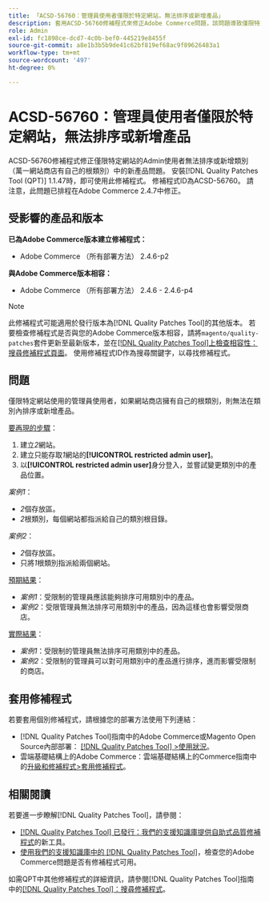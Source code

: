 ```yaml
---
title: 「ACSD-56760：管理員使用者僅限於特定網站，無法排序或新增產品」
description: 套用ACSD-56760修補程式來修正Adobe Commerce問題，該問題導致僅限特定網站的管理員使用者無法排序或新增產品，以致於網路商店擁有自己的根類別。
role: Admin
exl-id: fc1898ce-dcd7-4c0b-bef0-445219e8455f
source-git-commit: a8e1b3b5b9de41c62bf819ef68ac9f89626483a1
workflow-type: tm+mt
source-wordcount: '497'
ht-degree: 0%

---
```


# ACSD-56760：管理員使用者僅限於特定網站，無法排序或新增產品

ACSD-56760修補程式修正僅限特定網站的Admin使用者無法排序或新增類別（萬一網站商店有自己的根類別）中的新產品問題。 安裝[!DNL Quality Patches Tool (QPT)] 1.1.47時，即可使用此修補程式。 修補程式ID為ACSD-56760。 請注意，此問題已排程在Adobe Commerce 2.4.7中修正。

## 受影響的產品和版本

**已為Adobe Commerce版本建立修補程式：**

* Adobe Commerce （所有部署方法） 2.4.6-p2

**與Adobe Commerce版本相容：**

* Adobe Commerce （所有部署方法） 2.4.6 - 2.4.6-p4

>[!NOTE]
>
>此修補程式可能適用於發行版本為[!DNL Quality Patches Tool]的其他版本。 若要檢查修補程式是否與您的Adobe Commerce版本相容，請將`magento/quality-patches`套件更新至最新版本，並在[[!DNL Quality Patches Tool]上檢查相容性：搜尋修補程式頁面](https://experienceleague.adobe.com/tools/commerce-quality-patches/index.html)。 使用修補程式ID作為搜尋關鍵字，以尋找修補程式。

## 問題

僅限特定網站使用的管理員使用者，如果網站商店擁有自己的根類別，則無法在類別內排序或新增產品。

<u>要再現的步驟</u>：

1. 建立&#x200B;*2*&#x200B;網站。
1. 建立只能存取&#x200B;*1*&#x200B;網站的&#x200B;**[!UICONTROL restricted admin user]**。
1. 以&#x200B;**[!UICONTROL restricted admin user]**&#x200B;身分登入，並嘗試變更類別中的產品位置。

*案例1*：

* *2*&#x200B;個存放區。
* *2*&#x200B;根類別，每個網站都指派給自己的類別根目錄。

*案例2*：

* *2*&#x200B;個存放區。
* 只將&#x200B;*1*&#x200B;根類別指派給兩個網站。

<u>預期結果</u>：

* *案例1*：受限制的管理員應該能夠排序可用類別中的產品。
* *案例2*：受限管理員無法排序可用類別中的產品，因為這樣也會影響受限商店。

<u>實際結果</u>：

* *案例1*：受限制的管理員無法排序可用類別中的產品。
* *案例2*：受限制的管理員可以對可用類別中的產品進行排序，進而影響受限制的商店。

## 套用修補程式

若要套用個別修補程式，請根據您的部署方法使用下列連結：

* [!DNL Quality Patches Tool]指南中的Adobe Commerce或Magento Open Source內部部署： [[!DNL Quality Patches Tool] >使用狀況](https://experienceleague.adobe.com/docs/commerce-operations/tools/quality-patches-tool/usage.html)。
* 雲端基礎結構上的Adobe Commerce：雲端基礎結構上的Commerce指南中的[升級和修補程式>套用修補程式](https://experienceleague.adobe.com/docs/commerce-cloud-service/user-guide/develop/upgrade/apply-patches.html)。

## 相關閱讀

若要進一步瞭解[!DNL Quality Patches Tool]，請參閱：

* [[!DNL Quality Patches Tool] 已發行：我們的支援知識庫提供自助式品質修補程式](/help/announcements/adobe-commerce-announcements/magento-quality-patches-released-new-tool-to-self-serve-quality-patches.md)的新工具。
* [使用我們的支援知識庫中的 [!DNL Quality Patches Tool]](/help/support-tools/patches-available-in-qpt-tool/check-patch-for-magento-issue-with-magento-quality-patches.md)，檢查您的Adobe Commerce問題是否有修補程式可用。

如需QPT中其他修補程式的詳細資訊，請參閱[!DNL Quality Patches Tool]指南中的[[!DNL Quality Patches Tool]：搜尋修補程式](https://experienceleague.adobe.com/tools/commerce-quality-patches/index.html)。

